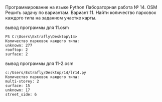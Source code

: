 Программирование на языке Python
Лабораторная работа № 14. OSM
Решить задачу по вариантам.
Вариант 11. Найти количество парковок каждого типа на заданном участке карты.

вывод программы для 11.osm
```
PS C:\Users\Extrafly\Desktop\14>
Количество парковок каждого типа:
unknown: 277
rooftop: 2
surface: 2
```
вывод программы для 11-2.osm
```
c:/Users/Extrafly/Desktop/14/lr14.py
Количество парковок каждого типа:
multi-storey: 2
surface: 15
unknown: 17
street_side: 6
```
